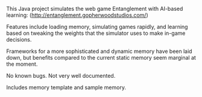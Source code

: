 This Java project simulates the web game Entanglement with AI-based learning:
(http://entanglement.gopherwoodstudios.com/)

Features include loading memory, simulating games rapidly, and learning based
on tweaking the weights that the simulator uses to make in-game decisions.

Frameworks for a more sophisticated and dynamic memory have been laid down, but
benefits compared to the current static memory seem marginal at the moment.

No known bugs. Not very well documented.

Includes memory template and sample memory.